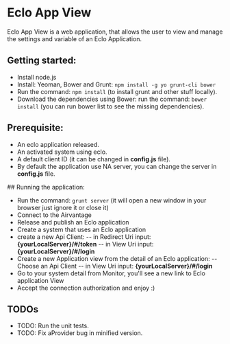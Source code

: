 # Eclo App View

Eclo App View is a web application, that allows the user to view and manage the settings and variable of an Eclo Application. 


## Getting started:
- Install node.js
- Install: Yeoman, Bower and Grunt: `npm install -g yo grunt-cli bower`
- Run the command: `npm install` (to install grunt and other stuff locally).
- Download the dependencies using Bower: run the command: `bower install` (you can run bower list to see the missing dependencies).


## Prerequisite:
- An eclo application released.
- An activated system using eclo.
- A default client ID (it can be changed in **config.js** file).
- By default the application use NA server, you can change the server in **config.js** file.



## Running the application:

- Run the command: `grunt server` (it will open a new window in your browser just ignore it or close it)
- Connect to the Airvantage
- Release and publish an Eclo application
- Create a system that uses an Eclo application
- create a new Api Client:
-- in Redirect Uri input: **{yourLocalServer}/#/token**
-- in View Uri input: **{yourLocalServer}/#/login**
- Create a new Application view from the detail of an Eclo application:
-- Choose an Api Client
-- in View Uri input: **{yourLocalServer}/#/login**
- Go to your system detail from Monitor, you'll see a new link to Eclo application View
- Accept the connection authorization and enjoy :)

## TODOs

- TODO: Run the unit tests.
- TODO: Fix aProvider bug in minified version.
